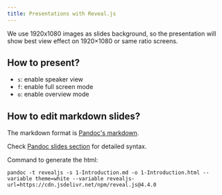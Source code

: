 ```yaml
---
title: Presentations with Reveal.js
---
```


We use 1920x1080 images as slides background, so the presentation will show best view effect on 1920×1080 or same ratio screens.

## How to present?

- `s`: enable speaker view
- `f`: enable full screen mode
- `o`: enable overview mode

## How to edit markdown slides?
The markdown format is [Pandoc's markdown](https://pandoc.org/MANUAL.html#pandocs-markdown).

Check [Pandoc slides section](https://pandoc.org/MANUAL.html#slide-shows) for detailed syntax.

Command to generate the html:
```
pandoc -t revealjs -s 1-Introduction.md -o 1-Introduction.html --variable theme=white --variable revealjs-url=https://cdn.jsdelivr.net/npm/reveal.js@4.4.0
```